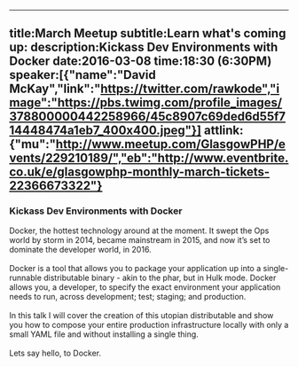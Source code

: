 ----
title:March Meetup
subtitle:Learn what's coming up:
description:Kickass Dev Environments with Docker
date:2016-03-08
time:18:30 (6:30PM)
speaker:[{"name":"David McKay","link":"https://twitter.com/rawkode","image":"https://pbs.twimg.com/profile_images/378800000442258966/45c8907c69ded6d55f714448474a1eb7_400x400.jpeg"}]
attlink:{"mu":"http://www.meetup.com/GlasgowPHP/events/229210189/","eb":"http://www.eventbrite.co.uk/e/glasgowphp-monthly-march-tickets-22366673322"}
----

### Kickass Dev Environments with Docker

Docker, the hottest technology around at the moment. It swept the Ops world by storm in 2014, became mainstream in 2015, and now it’s set to dominate the developer world, in 2016.  
<br/>
Docker is a tool that allows you to package your application up into a single-runnable distributable binary - akin to the phar, but in Hulk mode. Docker allows you, a developer, to specify the exact environment your application needs to run, across development; test; staging; and production.  
<br/>
In this talk I will cover the creation of this utopian distributable and show you how to compose your entire production infrastructure locally with only a small YAML file and without installing a single thing.  
<br/>
Lets say hello, to Docker. 
